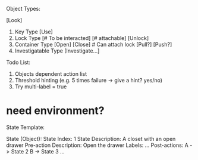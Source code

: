 Object Types:

[Look]
1. Key Type
    [Use]
2. Lock Type
    [# To be interacted] [# attachable]
    [Unlock]
3. Container Type
    [Open] [Close] # Can attach lock
    [Pull?] [Push?]
4. Investigatable Type
    [Investigate...]

Todo List:
1. Objects dependent action list
2. Threshold hinting (e.g. 5 times failure -> give a hint? yes/no)
3. Try multi-label = true

# need environment?

State Template:

State (Object):
    State Index:
        1
    State Description:
        A closet with an open drawer
    Pre-action Description:
        Open the drawer
    Labels:
        ...
    Post-actions:
        A -> State 2
        B -> State 3
        ...